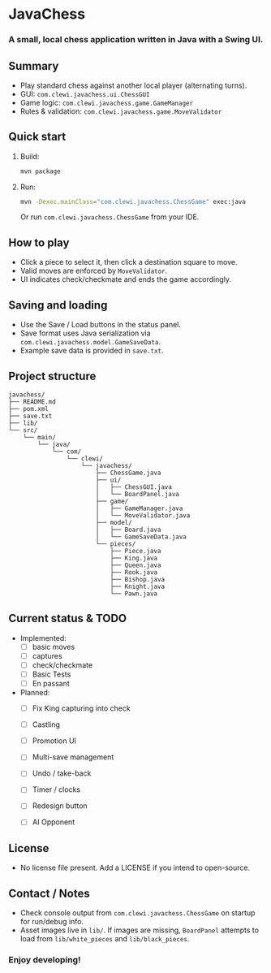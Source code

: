 # JavaChess

### A small, local chess application written in Java with a Swing UI.

## Summary
- Play standard chess against another local player (alternating turns).
- GUI: `com.clewi.javachess.ui.ChessGUI`
- Game logic: `com.clewi.javachess.game.GameManager`
- Rules & validation: `com.clewi.javachess.game.MoveValidator`

## Quick start
1. Build:
   ```sh
   mvn package
   ```
2. Run:
   ```sh
   mvn -Dexec.mainClass="com.clewi.javachess.ChessGame" exec:java
   ```
   Or run `com.clewi.javachess.ChessGame` from your IDE.

## How to play
- Click a piece to select it, then click a destination square to move.
- Valid moves are enforced by `MoveValidator`.
- UI indicates check/checkmate and ends the game accordingly.

## Saving and loading
- Use the Save / Load buttons in the status panel.
- Save format uses Java serialization via `com.clewi.javachess.model.GameSaveData`.
- Example save data is provided in `save.txt`.

## Project structure

```
javachess/
├── README.md
├── pom.xml
├── save.txt
├── lib/
└── src/
    └── main/
        └── java/
            └── com/
                └── clewi/
                    └── javachess/
                        ├── ChessGame.java
                        ├── ui/
                        │   ├── ChessGUI.java
                        │   └── BoardPanel.java
                        ├── game/
                        │   ├── GameManager.java
                        │   └── MoveValidator.java
                        ├── model/
                        │   ├── Board.java
                        │   └── GameSaveData.java
                        └── pieces/
                            ├── Piece.java
                            ├── King.java
                            ├── Queen.java
                            ├── Rook.java
                            ├── Bishop.java
                            ├── Knight.java
                            └── Pawn.java
```

## Current status & TODO
- Implemented: 
    - [ ] basic moves
    - [ ] captures
    - [ ] check/checkmate
    - [ ] Basic Tests
    - [ ] En passant
- Planned:
    - [ ] Fix King capturing into check
    - [ ] Castling
    - [ ] Promotion UI
    - [ ] Multi-save management
    - [ ] Undo / take-back
    - [ ] Timer / clocks
    - [ ] Redesign button
    - [ ] AI Opponent


## License
- No license file present. Add a LICENSE if you intend to open-source.

## Contact / Notes
- Check console output from `com.clewi.javachess.ChessGame` on startup for run/debug info.
- Asset images live in `lib/`. If images are missing, `BoardPanel` attempts to load from `lib/white_pieces` and `lib/black_pieces`.

### Enjoy developing!